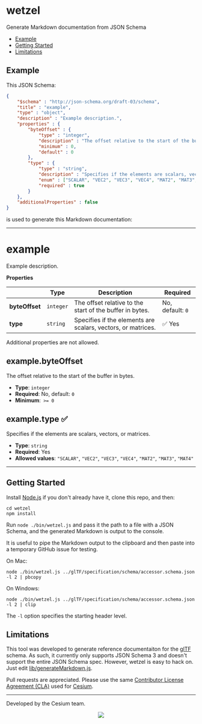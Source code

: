 # wetzel

Generate Markdown documentation from JSON Schema

* [Example](#Example)
* [Getting Started](#Getting-Started)
* [Limitations](#Limitations)

<a name="Example"></a>
## Example

This JSON Schema:
```json
{
    "$schema" : "http://json-schema.org/draft-03/schema",
    "title" : "example",
    "type" : "object",
    "description" : "Example description.",
    "properties" : {
        "byteOffset" : {
            "type" : "integer",
            "description" : "The offset relative to the start of the buffer in bytes.",
            "minimum" : 0,
            "default" : 0
        },
        "type" : {
            "type" : "string",
            "description" : "Specifies if the elements are scalars, vectors, or matrices.",
            "enum" : ["SCALAR", "VEC2", "VEC3", "VEC4", "MAT2", "MAT3", "MAT4"],
            "required" : true
        }
    },
    "additionalProperties" : false
}
```

is used to generate this Markdown documentation:

---
# example

Example description.

**Properties**

|   |Type|Description|Required|
|---|----|-----------|--------|
|**byteOffset**|`integer`|The offset relative to the start of the buffer in bytes.|No, default: `0`|
|**type**|`string`|Specifies if the elements are scalars, vectors, or matrices.| :white_check_mark: Yes|

Additional properties are not allowed.

## example.byteOffset

The offset relative to the start of the buffer in bytes.

* **Type**: `integer`
* **Required**: No, default: `0`
* **Minimum**:` >= 0`

## example.type :white_check_mark: 

Specifies if the elements are scalars, vectors, or matrices.

* **Type**: `string`
* **Required**: Yes
* **Allowed values**: `"SCALAR"`, `"VEC2"`, `"VEC3"`, `"VEC4"`, `"MAT2"`, `"MAT3"`, `"MAT4"`

---

<a name="Getting-Started"></a>
## Getting Started

Install [Node.js](https://nodejs.org/en/) if you don't already have it, clone this repo, and then:
```
cd wetzel
npm install
```
Run `node ./bin/wetzel.js` and pass it the path to a file with a JSON Schema, and the generated Markdown is output to the console.

It is useful to pipe the Markdown output to the clipboard and then paste into a temporary GitHub issue for testing.

On Mac:
```
node ./bin/wetzel.js ../glTF/specification/schema/accessor.schema.json -l 2 | pbcopy
```

On Windows:
```
node ./bin/wetzel.js ../glTF/specification/schema/accessor.schema.json -l 2 | clip
```

The `-l` option specifies the starting header level.

<a name="Limitations"></a>
## Limitations

This tool was developed to generate reference documentaiton for the [glTF](https://github.com/KhronosGroup/glTF) schema.  As such, it currently only supports JSON Schema 3 and doesn't support the entire JSON Schema spec.  However, wetzel is easy to hack on.  Just edit [lib/generateMarkdown.js](lib/generateMarkdown.js).

Pull requests are appreciated.  Please use the same [Contributor License Agreement (CLA)](https://github.com/AnalyticalGraphicsInc/cesium/blob/master/CONTRIBUTING.md) used for [Cesium](http://cesiumjs.org/).

---

Developed by the Cesium team.
<p align="center">
<a href="http://cesiumjs.org/"><img src="doc/cesium.png" /></a>
</p>

